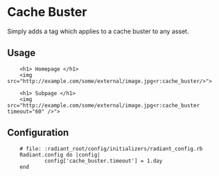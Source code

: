 # Cache Buster 

Simply adds a tag which applies to a cache buster to any asset.

## Usage

        <h1> Homepage </h1>
        <img src="http://example.com/some/external/image.jpg<r:cache_buster/>">

        <h1> Subpage </h1>
        <img src="http://example.com/some/external/image.jpg<r:cache_buster timeout="60" />">

## Configuration

        # file: :radiant_root/config/initializers/radiant_config.rb
        Radiant.config do |config|
                config['cache_buster.timeout'] = 1.day
        end


